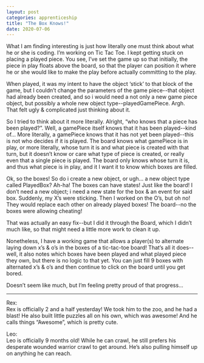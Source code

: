 ```yaml
---
layout: post 
categories: apprenticeship
title: "The Box Knows!"
date: 2020-07-06
---
```


What I am finding interesting is just how literally one must think about what he or she is coding.  I’m working on Tic Tac Toe.  I kept getting stuck on placing a played piece.  You see, I’ve set the game up so that initially, the piece in play floats above the board, so that the player can position it where he or she would like to make the play before actually committing to the play.  

When played, it was my intent to have the object ‘stick’ to that block of the game, but I couldn’t change the parameters of the game piece--that object had already been created, and so i would need a not only a new game piece object, but possibly a whole new object type--playedGamePiece.  Argh.  That felt ugly & complicated just thinking about it.  

So I tried to think about it more literally.  Alright, “who knows that a piece has been played?”.  Well, a gamePiece itself knows that it has been played--kind of...  More literally, a gamePiece knows that it has not yet been played--this is not who decides if it is played.  The board knows what gamePiece is in play, or more literally, whose turn it is and what piece is created with that turn, but it doesn’t know or care what type of piece is created, or really even that a single piece is played.  The board only knows whose turn it is, and thus what piece is in play, and it I want it to know which boxes are filled.

Ok, so the boxes!  So do i create a new object, or ugh… a new object type called PlayedBox? Ah-ha!  The boxes can have states!  Just like the board!  I don’t need a new object; i need a new state for the box & an event for said box.  Suddenly, my X’s were sticking.  Then I worked on the O’s, but oh no!  They would replace each other on already played boxes!  The board--no the boxes were allowing cheating!  

That was actually an easy fix--but I did it through the Board, which I didn’t much like, so that might need a little more work to clean it up.  

Nonetheless, I have a working game that allows a player(s) to alternate laying down x’s & o’s in the boxes of a tic-tac-toe board!  That’s all it does--well, it also notes which boxes have been played and what played piece they own, but there is no logic to that yet.  You can just fill 9 boxes with alternated x’s & o’s and then continue to click on the board until you get bored.  

Doesn’t seem like much, but I’m feeling pretty proud of that progress...

***
Rex:  
Rex is officially 2 and a half yesterday!  We took him to the zoo, and he had a blast!  He also built little puzzles all on his own, which was awesome!  And he calls things “Awesome”, which is pretty cute.

Leo:  
Leo is officially 9 months old!  While he can crawl, he still prefers his desperate wounded warrior crawl to get around.  He’s also pulling himself up on anything he can reach.
